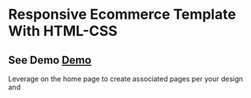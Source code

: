 # Responsive Ecommerce Template With HTML-CSS
## See Demo [Demo](https://a-kiwams.github.io/responsive-ecommerce-template-html-css/)

Leverage on the home page to create associated pages per your design and

